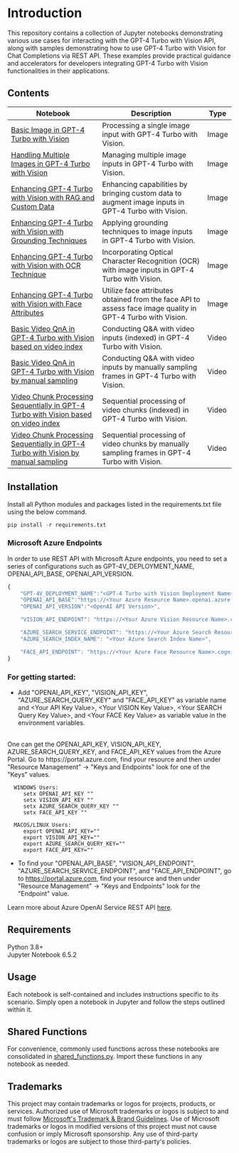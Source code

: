 
# Introduction

This repository contains a collection of Jupyter notebooks demonstrating various use cases for interacting with the GPT-4 Turbo with Vision API, along with samples demonstrating how to use GPT-4 Turbo with Vision for Chat Completions via REST API. These examples provide practical guidance and accelerators for developers integrating GPT-4 Turbo with Vision functionalities in their applications.

## Contents
| Notebook | Description | Type |
|----------|-------------|-------|
| [Basic Image in GPT-4 Turbo with Vision](basic/basic_chatcompletions_example_restapi.ipynb) | Processing a single image input with GPT-4 Turbo with Vision. | Image |
| [Handling Multiple Images in GPT-4 Turbo with Vision](multiple_images/multiple_images_chatcompletions_example_restapi.ipynb) | Managing multiple image inputs in GPT-4 Turbo with Vision. | Image |
| [Enhancing GPT-4 Turbo with Vision with RAG and Custom Data](rag/rag_chatcompletions_example_restapi.ipynb) |  Enhancing capabilities by bringing custom data to augment image inputs in GPT-4 Turbo with Vision. | Image |
| [Enhancing GPT-4 Turbo with Vision with Grounding Techniques](enhancement_grounding/enhancement_grounding_chatcompletions_example_restapi.ipynb) | Applying grounding techniques to image inputs in GPT-4 Turbo with Vision. | Image |
| [Enhancing GPT-4 Turbo with Vision with OCR Technique](enhancement_OCR/enhancement_OCR_chatcompletions_example_restapi.ipynb) | Incorporating Optical Character Recognition (OCR) with image inputs in GPT-4 Turbo with Vision. | Image |
| [Enhancing GPT-4 Turbo with Vision with Face Attributes](face/face_chatcompletions_example_restapi.ipynb) | Utilize face attributes obtained from the face API to assess face image quality in GPT-4 Turbo with Vision. | Image |
| [Basic Video QnA in GPT-4 Turbo with Vision based on video index](video/video_chatcompletions_example_restapi.ipynb) | Conducting Q&A with video inputs (indexed) in GPT-4 Turbo with Vision. | Video |
| [Basic Video QnA in GPT-4 Turbo with Vision by manual sampling](video_by_manual_sampling/video_chatcompletions_example_restapi.ipynb) | Conducting Q&A with video inputs by manually sampling frames in GPT-4 Turbo with Vision. | Video |
| [Video Chunk Processing Sequentially in GPT-4 Turbo with Vision based on video index](video_chunk/video_chunk_chatcompletions_example_restapi.ipynb) | Sequential processing of video chunks (indexed) in GPT-4 Turbo with Vision. | Video |
| [Video Chunk Processing Sequentially in GPT-4 Turbo with Vision by manual sampling](video_chunk_by_manual_sampling/video_chunk_chatcompletions_example_restapi.ipynb) | Sequential processing of video chunks by manually sampling frames in GPT-4 Turbo with Vision. | Video |


## Installation
Install all Python modules and packages listed in the requirements.txt file using the below command.

```python
pip install -r requirements.txt
```

### Microsoft Azure Endpoints
In order to use REST API with Microsoft Azure endpoints, you need to set a series of configurations such as GPT-4V_DEPLOYMENT_NAME, OPENAI_API_BASE, OPENAI_API_VERSION.

```js
{
    "GPT-4V_DEPLOYMENT_NAME":"<GPT-4 Turbo with Vision Deployment Name>",
    "OPENAI_API_BASE":"https://<Your Azure Resource Name>.openai.azure.com",
    "OPENAI_API_VERSION":"<OpenAI API Version>",

    "VISION_API_ENDPOINT": "https://<Your Azure Vision Resource Name>.cognitiveservices.azure.com",

    "AZURE_SEARCH_SERVICE_ENDPOINT": "https://<Your Azure Search Resource Name>.search.windows.net",
    "AZURE_SEARCH_INDEX_NAME": "<Your Azure Search Index Name>",

    "FACE_API_ENDPOINT": "https://<Your Azure Face Resource Name>.cognitiveservices.azure.com"
}
``` 

### For getting started:
- Add "OPENAI_API_KEY", "VISION_API_KEY", "AZURE_SEARCH_QUERY_KEY" and "FACE_API_KEY" as variable name and \<Your API Key Value\>, \<Your VISION Key Value\>, \<Your SEARCH Query Key Value\>, and \<Your FACE Key Value\> as variable value in the environment variables.
<br>
One can get the OPENAI_API_KEY, VISION_API_KEY, AZURE_SEARCH_QUERY_KEY, and FACE_API_KEY values from the Azure Portal. Go to https://portal.azure.com, find your resource and then under "Resource Management" -> "Keys and Endpoints" look for one of the "Keys" values.
 <br>
      
      WINDOWS Users: 
         setx OPENAI_API_KEY ""
         setx VISION_API_KEY ""
         setx AZURE_SEARCH_QUERY_KEY ""
         setx FACE_API_KEY ""

      MACOS/LINUX Users: 
         export OPENAI_API_KEY=""
         export VISION_API_KEY=""
         export AZURE_SEARCH_QUERY_KEY=""
         export FACE_API_KEY=""

- To find your "OPENAI_API_BASE", "VISION_API_ENDPOINT", "AZURE_SEARCH_SERVICE_ENDPOINT", and "FACE_API_ENDPOINT",  go to https://portal.azure.com, find your resource and then under "Resource Management" -> "Keys and Endpoints" look for the "Endpoint" value.

Learn more about Azure OpenAI Service REST API [here](https://learn.microsoft.com/en-us/azure/cognitive-services/openai/reference).


## Requirements
Python 3.8+ <br>
Jupyter Notebook 6.5.2


## Usage

Each notebook is self-contained and includes instructions specific to its scenario. Simply open a notebook in Jupyter and follow the steps outlined within it.

## Shared Functions

For convenience, commonly used functions across these notebooks are consolidated in [shared_functions.py](shared_functions.py). Import these functions in any notebook as needed.


## Trademarks

This project may contain trademarks or logos for projects, products, or services. Authorized use of Microsoft 
trademarks or logos is subject to and must follow 
[Microsoft's Trademark & Brand Guidelines](https://www.microsoft.com/en-us/legal/intellectualproperty/trademarks/usage/general).
Use of Microsoft trademarks or logos in modified versions of this project must not cause confusion or imply Microsoft sponsorship.
Any use of third-party trademarks or logos are subject to those third-party's policies.
